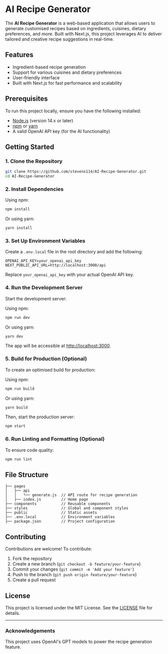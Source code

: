 # AI Recipe Generator

The **AI Recipe Generator** is a web-based application that allows users to generate customised recipes based on ingredients, cuisines, dietary preferences, and more. Built with Next.js, this project leverages AI to deliver tailored and creative recipe suggestions in real-time.

## Features

- Ingredient-based recipe generation
- Support for various cuisines and dietary preferences
- User-friendly interface
- Built with Next.js for fast performance and scalability

## Prerequisites

To run this project locally, ensure you have the following installed:

- [Node.js](https://nodejs.org/) (version 14.x or later)
- [npm](https://www.npmjs.com/) or [yarn](https://yarnpkg.com/)
- A valid OpenAI API key (for the AI functionality)

## Getting Started

### 1. Clone the Repository

```bash
git clone https://github.com/stevenx114/AI-Recipe-Generator.git
cd AI-Recipe-Generator
```

### 2. Install Dependencies

Using npm:
```bash
npm install
```

Or using yarn:
```bash
yarn install
```

### 3. Set Up Environment Variables

Create a `.env.local` file in the root directory and add the following:

```env
OPENAI_API_KEY=your_openai_api_key
NEXT_PUBLIC_API_URL=http://localhost:3000/api
```
Replace `your_openai_api_key` with your actual OpenAI API key.

### 4. Run the Development Server

Start the development server:

Using npm:
```bash
npm run dev
```

Or using yarn:
```bash
yarn dev
```

The app will be accessible at [http://localhost:3000](http://localhost:3000).

### 5. Build for Production (Optional)

To create an optimised build for production:

Using npm:
```bash
npm run build
```

Or using yarn:
```bash
yarn build
```

Then, start the production server:
```bash
npm start
```

### 6. Run Linting and Formatting (Optional)

To ensure code quality:
```bash
npm run lint
```

## File Structure

```plaintext
├── pages
│   ├── api
│   │   └── generate.js  // API route for recipe generation
│   ├── index.js         // Home page
├── components           // Reusable components
├── styles               // Global and component styles
├── public               // Static assets
├── .env.local           // Environment variables
├── package.json         // Project configuration
```

## Contributing

Contributions are welcome! To contribute:
1. Fork the repository
2. Create a new branch (`git checkout -b feature/your-feature`)
3. Commit your changes (`git commit -m 'Add your feature'`)
4. Push to the branch (`git push origin feature/your-feature`)
5. Create a pull request

## License

This project is licensed under the MIT License. See the [LICENSE](LICENSE) file for details.

---

### Acknowledgements

This project uses OpenAI's GPT models to power the recipe generation feature.
